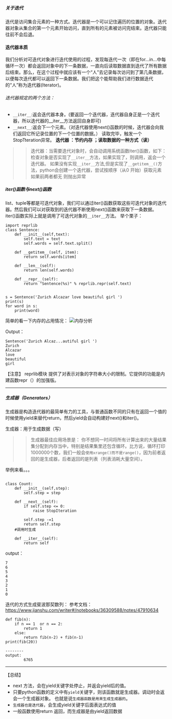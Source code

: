##### 关于迭代

迭代是访问集合元素的一种方式。迭代器是一个可以记住遍历的位置的对象。迭代器对象从集合的第一个元素开始访问，直到所有的元素被访问完结束。迭代器只能往前不会后退。

#### 迭代器本质
我们分析对可迭代对象进行迭代使用的过程，发现每迭代一次（即在for...in...中每循环一次）都会返回对象中的下一条数据，一直向后读取数据直到迭代了所有数据后结束。那么，在这个过程中就应该有一个“人”去记录每次访问到了第几条数据，以便每次迭代都可以返回下一条数据。我们把这个能帮助我们进行数据迭代的“人”称为迭代器(Iterator)。

###### 迭代器规定的两个方法：
- `__iter__`:返会迭代器本身。(要返回一个迭代器，迭代器自身正是一个迭代器，所以迭代器的__iter__方法返回自身即可)
- `__next__`:返会下一个元素。（对迭代器使用next()函数的时候，迭代器会向我们返回它所记录位置的下一个位置的数据。）
读取完毕，触发一个StopTteration异常。
**迭代器  ：节约内存   ；读取数据的一种方式（读）**

>> 迭代器：当需要迭代对象时，会自动调用系统函数iter()函数，如下：
检查对象是否实现了`__iter__`方法，如果实现了，则调用，返会一个迭代器。
如果没有实现`__iter__`方法,但是实现了`__getitem__()`方法，python会创建一个迭代器，尝试按顺序（从0 开始）获取元素
如果前两者都无 则抛出异常
##### iter()函数与next()函数
list、tuple等都是可迭代对象，我们可以通过iter()函数获取这些可迭代对象的迭代器。然后我们可以对获取到的迭代器不断使用next()函数来获取下一条数据。iter()函数实际上就是调用了可迭代对象的`__iter__`方法。
举个栗子：
```
import reprlib
class Sentence:
    def __init__(self,text):
        self.text = text
        self.words = self.text.split()

    def __getitem__(self, item):
        return self.words[item]

    def __len__(self):
        return len(self.words)

    def __repr__(self):
        return "Sentence(%s)" % reprlib.repr(self.text)


s = Sentence('Zurich Alcazar love beautiful girl ')
print(s)
for word in s:
    print(word)
```
简单的看一下内存的占用情况：
![内存分析](https://upload-images.jianshu.io/upload_images/17476267-808af939460079d2.png?imageMogr2/auto-orient/strip%7CimageView2/2/w/1240)

Output：
```
Sentence('Zurich Alcaz...autiful girl ')
Zurich
Alcazar
love
beautiful
girl
```
【注意】 reprlib模块 提供了对表示对象的字符串大小的限制。它提供的功能是内建函数repr（）的加强版。

---
##### 生成器（Generators）

 生成器是构造迭代器的最简单有力的工具，与普通函数不同的只有在返回一个值的时候使用yield来替代return，然后yield会自动构建好next()和iter()。

生成器：用于生成数据（写）

>>生成器最佳应用场景是：
你不想同一时间将所有计算出来的大量结果集分配到内存当中，特别是结果集里还包含循环。比方说，循环打印1000000个数，我们一般会`使用xrange()而不是range()`，因为前者返回的是生成器，后者返回的是列表（列表消耗大量空间）。

举例来看。。。
```

class Count:
    def __init__(self,step):
        self.step = step

    def __next__(self):
        if self.step <= 0:
            raise StopIteration

        self.step -=1
        return self.step
    #调用时生成

    def __iter__(self):
        return self

```
output：
```
7
6
5
4
3
2
1
0
```
迭代的方式生成斐波那契数列：
参考文档：https://www.jianshu.com/writer#/notebooks/36309588/notes/47910634
```
def fib(n):
    if n == 1  or n == 2:
        return 1
    else:
        return fib(n-2) + fib(n-1)
print(fib(20))

--------
output:
        6765
```

---
【总结】
- next 方法，会在yield关键字处停止，并返会yield后的值。
- 只要python函数的定义中有`yield`关键字，则该函数就是生成器。调动时会返会一个生成器对象。
也就是说`生成器函数是用来生成生成器的`。
- `生成器也是迭代器`，会生成yield关键字后面表达式的值
- 一般函数使用return 返回，而生成器是由yield返回数据









